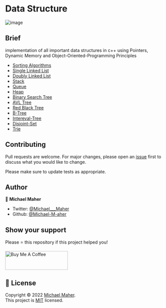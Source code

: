 
# Data Structure

![image](https://miro.medium.com/max/1200/1*KpDOKMFAgDWaGTQHL0r70g.png)

## Brief
implementation of all important data structures in c++ using Pointers, Dynamic Memory and Object-Oriented-Programming Principles

- [Sorting Algorithms](https://github.com/Michael-M-aher/Data-Structure/blob/main/Sorter)
- [Single Linked List](https://github.com/Michael-M-aher/Data-Structure/blob/main/Single%20Linked%20List)
- [Doubly Linked List](https://github.com/Michael-M-aher/Data-Structure/blob/main/Double%20Linked%20List)
- [Stack](https://github.com/Michael-M-aher/Data-Structure/blob/main/Stack)
- [Queue](https://github.com/Michael-M-aher/Data-Structure/blob/main/Queue)
- [Heap](https://github.com/Michael-M-aher/Data-Structure/blob/main/Heap)
- [Binary Search Tree](https://github.com/Michael-M-aher/Data-Structure/blob/main/Binary%20Search%20Tree)
- [AVL Tree](https://github.com/Michael-M-aher/Data-Structure/blob/main/AVL%20Tree)
- [Red Black Tree](https://github.com/Michael-M-aher/Data-Structure/blob/main/Red%20Black%20Tree)
- [B-Tree](https://github.com/Michael-M-aher/Data-Structure/blob/main/B-Tree)
- [Intereval-Tree](https://github.com/Michael-M-aher/Data-Structure/blob/main/Intereval-Tree)
- [Disjoint-Set](https://github.com/Michael-M-aher/Data-Structure/blob/main/Disjoint-Set)
- [Trie](https://github.com/Michael-M-aher/Data-Structure/blob/main/Trie)

## Contributing
Pull requests are welcome. For major changes, please open an [issue](https://github.com/Michael-M-aher/Data-Structure/issues) first to discuss what you would like to change.

Please make sure to update tests as appropriate.


## Author

👤 **Michael Maher**

- Twitter: [@Michael___Maher](https://twitter.com/Michael___Maher)
- Github: [@Michael-M-aher](https://github.com/Michael-M-aher)

## Show your support

Please ⭐️ this repository if this project helped you!

<a href="https://www.buymeacoffee.com/michael.maher" target="_blank"><img src="https://cdn.buymeacoffee.com/buttons/v2/default-yellow.png" alt="Buy Me A Coffee" height="60px" width="200" ></a>

## 📝 License

Copyright © 2022 [Michael Maher](https://github.com/Michael-M-aher).<br />
This project is [MIT](https://github.com/Michael-M-aher/Data-Structure/blob/main/LICENSE) licensed.


